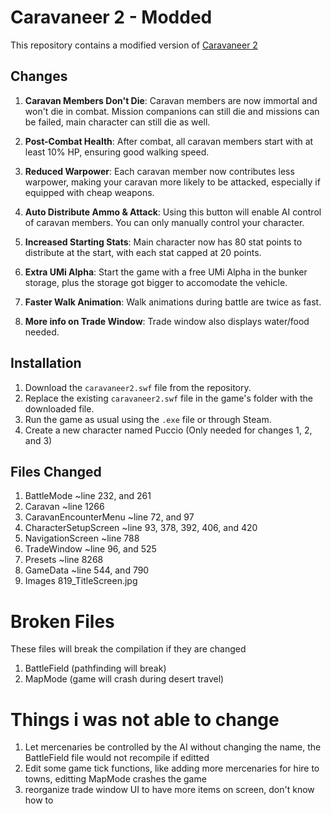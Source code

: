 # Caravaneer 2 - Modded

This repository contains a modified version of [Caravaneer 2](https://store.steampowered.com/app/1500820/Caravaneer_2/)


## Changes

1. **Caravan Members Don't Die**: Caravan members are now immortal and won't die in combat. Mission companions can still die and missions can be failed, main character can still die as well.

2. **Post-Combat Health**: After combat, all caravan members start with at least 10% HP, ensuring good walking speed.

3. **Reduced Warpower**: Each caravan member now contributes less warpower, making your caravan more likely to be attacked, especially if equipped with cheap weapons.

4. **Auto Distribute Ammo & Attack**: Using this button will enable AI control of caravan members. You can only manually control your character.

5. **Increased Starting Stats**: Main character now has 80 stat points to distribute at the start, with each stat capped at 20 points.

6. **Extra UMi Alpha**: Start the game with a free UMi Alpha in the bunker storage, plus the storage got bigger to accomodate the vehicle.

7. **Faster Walk Animation**: Walk animations during battle are twice as fast.

8. **More info on Trade Window**: Trade window also displays water/food needed.



## Installation

1. Download the `caravaneer2.swf` file from the repository.
2. Replace the existing `caravaneer2.swf` file in the game's folder with the downloaded file.
3. Run the game as usual using the `.exe` file or through Steam.
4. Create a new character named Puccio (Only needed for changes 1, 2, and 3)


## Files Changed

1. BattleMode		~line 232, and 261
2. Caravan		~line 1266
3. CaravanEncounterMenu	~line 72, and 97
4. CharacterSetupScreen	~line 93, 378, 392, 406, and 420
5. NavigationScreen	~line 788
6. TradeWindow		~line 96, and 525
7. Presets		~line 8268
8. GameData		~line 544, and 790
9. Images		819_TitleScreen.jpg


# Broken Files

These files will break the compilation if they are changed

1. BattleField (pathfinding will break)
2. MapMode (game will crash during desert travel)


# Things i was not able to change

1. Let mercenaries be controlled by the AI without changing the name, the BattleField file would not recompile if editted
2. Edit some game tick functions, like adding more mercenaries for hire to towns, editting MapMode crashes the game
3. reorganize trade window UI to have more items on screen, don't know how to
